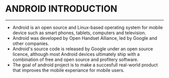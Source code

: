 <h1>ANDROID INTRODUCTION</h1><hr>
<ul>
<li>Android is an open source and Linux-based operating system for mobile device such as smart phones, tablets, computers and television.</li>
<li>Android was developed by Open Handset Alliance, led by Google and other companies.</li>
<li>Android's source code is released by Google under an open source licence, although most Android devices ultimately ship with a combination of free and open source and profitery software.</li>
<li>The goal of android project is to make a succesfull real-world product that improves the mobile experiance for mobile users.</li>
</ul>
